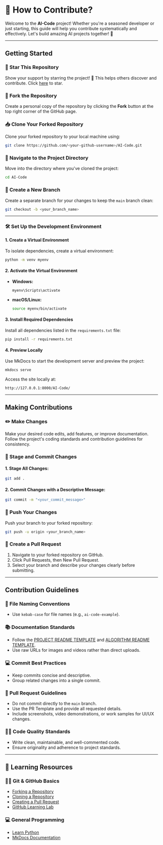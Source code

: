 # 📝 How to Contribute?

Welcome to the **AI-Code** project! Whether you're a seasoned developer or just starting, this guide will help you contribute systematically and effectively. Let's build amazing AI projects together! 🚀

---

## Getting Started

### 🌟 Star This Repository

Show your support by starring the project! 🌟 This helps others discover and contribute. Click [here](https://github.com/Avdhesh-Varshney/AI-Code) to star.

### 🍴 Fork the Repository

Create a personal copy of the repository by clicking the **Fork** button at the top right corner of the GitHub page.

### 📥 Clone Your Forked Repository

Clone your forked repository to your local machine using:

```bash
git clone https://github.com/<your-github-username>/AI-Code.git
```

### 📂 Navigate to the Project Directory

Move into the directory where you've cloned the project:

```bash
cd AI-Code
```

### 🌱 Create a New Branch

Create a separate branch for your changes to keep the `main` branch clean:

```bash
git checkout -b <your_branch_name>
```

---

### 🛠️ Set Up the Development Environment

#### 1. Create a Virtual Environment

To isolate dependencies, create a virtual environment:

```bash
python -m venv myenv
```

#### 2. Activate the Virtual Environment

- **Windows:**
  ```bash
  myenv\Scripts\activate
  ```
- **macOS/Linux:**
  ```bash
  source myenv/bin/activate
  ```

#### 3. Install Required Dependencies

Install all dependencies listed in the `requirements.txt` file:

```bash
pip install -r requirements.txt
```

#### 4. Preview Locally 

Use MkDocs to start the development server and preview the project:

```bash
mkdocs serve
```

Access the site locally at:

```
http://127.0.0.1:8000/AI-Code/
```

---

## Making Contributions

### ✏️ Make Changes

Make your desired code edits, add features, or improve documentation. Follow the project's coding standards and contribution guidelines for consistency.

### 💾 Stage and Commit Changes

#### 1. Stage All Changes:

```bash
git add .
```

#### 2. Commit Changes with a Descriptive Message:

```bash
git commit -m "<your_commit_message>"
```

### 🚀 Push Your Changes

Push your branch to your forked repository:

```bash
git push -u origin <your_branch_name>
```

### 📝 Create a Pull Request

1. Navigate to your forked repository on GitHub.
2. Click Pull Requests, then New Pull Request.
3. Select your branch and describe your changes clearly before submitting.

---

## Contribution Guidelines

### 📂 File Naming Conventions

- Use `kebab-case` for file names (e.g., `ai-code-example`).

### 📚 Documentation Standards

- Follow the [PROJECT README TEMPLATE](./project-readme-template.md) and [ALGORITHM README TEMPLATE](./algorithm-readme-template.md).
- Use raw URLs for images and videos rather than direct uploads.

### 💻 Commit Best Practices

- Keep commits concise and descriptive.
- Group related changes into a single commit.

### 🔀 Pull Request Guidelines

- Do not commit directly to the `main` branch.
- Use the PR Template and provide all requested details.
- Include screenshots, video demonstrations, or work samples for UI/UX changes.

### 🧑‍💻 Code Quality Standards

- Write clean, maintainable, and well-commented code.
- Ensure originality and adherence to project standards.

---

## 📘 Learning Resources

### 🧑‍💻 Git & GitHub Basics

- [Forking a Repository](https://help.github.com/en/github/getting-started-with-github/fork-a-repo)
- [Cloning a Repository](https://help.github.com/en/desktop/contributing-to-projects/creating-an-issue-or-pull-request)
- [Creating a Pull Request](https://opensource.com/article/19/7/create-pull-request-github)
- [GitHub Learning Lab](https://lab.github.com/githubtraining/introduction-to-github)

### 💻 General Programming

- [Learn Python](https://www.learnpython.org/)
- [MkDocs Documentation](https://www.mkdocs.org/)
